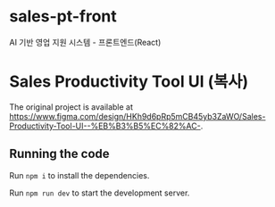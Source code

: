# sales-pt-front
AI 기반 영업 지원 시스템 - 프론트엔드(React)

# Sales Productivity Tool UI (복사)
The original project is available at https://www.figma.com/design/HKh9d6pRp5mCB45yb3ZaWO/Sales-Productivity-Tool-UI--%EB%B3%B5%EC%82%AC-.

## Running the code

Run `npm i` to install the dependencies.

Run `npm run dev` to start the development server.
  